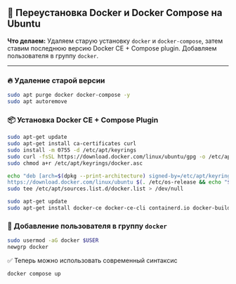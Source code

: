 ## 🐳 Переустановка Docker и Docker Compose на Ubuntu

**Что делаем:**
Удаляем старую установку `docker` и `docker-compose`, затем ставим последнюю версию Docker CE + Compose plugin. Добавляем пользователя в группу `docker`.

---

### 🔥 Удаление старой версии

```bash
sudo apt purge docker docker-compose -y
sudo apt autoremove
```

### 📦 Установка Docker CE + Compose Plugin

```bash
sudo apt-get update
sudo apt-get install ca-certificates curl
sudo install -m 0755 -d /etc/apt/keyrings
sudo curl -fsSL https://download.docker.com/linux/ubuntu/gpg -o /etc/apt/keyrings/docker.asc
sudo chmod a+r /etc/apt/keyrings/docker.asc

echo "deb [arch=$(dpkg --print-architecture) signed-by=/etc/apt/keyrings/docker.asc] \
https://download.docker.com/linux/ubuntu $(. /etc/os-release && echo "${UBUNTU_CODENAME:-$VERSION_CODENAME}") stable" | \
sudo tee /etc/apt/sources.list.d/docker.list > /dev/null

sudo apt-get update
sudo apt-get install docker-ce docker-ce-cli containerd.io docker-buildx-plugin docker-compose-plugin
```

### 👤 Добавление пользователя в группу `docker`

```bash
sudo usermod -aG docker $USER
newgrp docker
```

✅ Теперь можно использовать современный синтаксис
```
docker compose up
```

